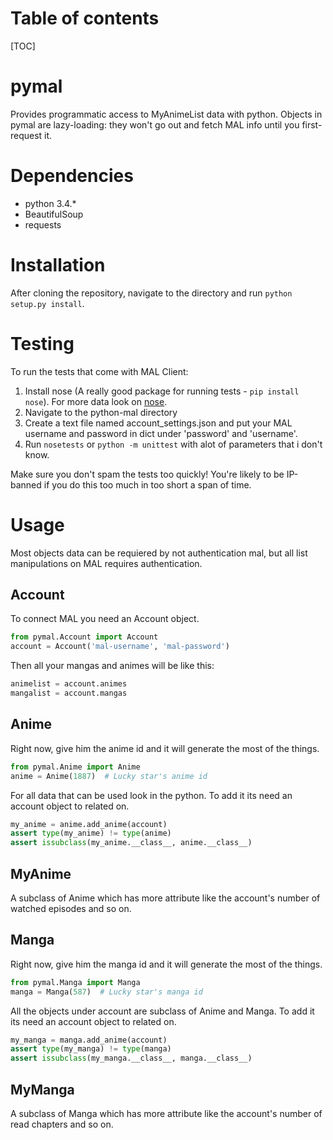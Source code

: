 Table of contents
=================
[TOC]

pymal
==========
Provides programmatic access to MyAnimeList data with python.
Objects in pymal are lazy-loading: they won't go out and fetch MAL info until you first-request it.

Dependencies
===========
* python 3.4.*
* BeautifulSoup
* requests

Installation
============
After cloning the repository, navigate to the directory and run `python setup.py install`.


Testing
=======
To run the tests that come with MAL Client:
1. Install nose (A really good package for running tests - `pip install nose`). For more data look on [nose](https://github.com/nose-devs/nose2 "nose").
2. Navigate to the python-mal directory
3. Create a text file named account_settings.json and put your MAL username and password in dict under 'password' and 'username'.
4. Run `nosetests` or `python -m unittest` with alot of parameters that i don't know.

Make sure you don't spam the tests too quickly! You're likely to be IP-banned if you do this too much in too short a span of time.

Usage
=====
Most objects data can be requiered by not authentication mal, but all list manipulations on MAL requires authentication.

Account
------
To connect MAL you need an Account object.

``` python
from pymal.Account import Account
account = Account('mal-username', 'mal-password')
```

Then all your mangas and animes will be like this:

``` python
animelist = account.animes
mangalist = account.mangas
```

Anime
-----
Right now, give him the anime id and it will generate the most of the things.

``` python
from pymal.Anime import Anime
anime = Anime(1887)  # Lucky star's anime id
```

For all data that can be used look in the python.
To add it its need an account object to related on.

``` python
my_anime = anime.add_anime(account)
assert type(my_anime) != type(anime)
assert issubclass(my_anime.__class__, anime.__class__)
```

MyAnime
-------
A subclass of Anime which has more attribute like the account's number of watched episodes and so on.

Manga
-----
Right now, give him the manga id and it will generate the most of the things.

``` python
from pymal.Manga import Manga
manga = Manga(587)  # Lucky star's manga id
```

All the objects under account are subclass of Anime and Manga.
To add it its need an account object to related on.

``` python
my_manga = manga.add_anime(account)
assert type(my_manga) != type(manga)
assert issubclass(my_manga.__class__, manga.__class__)
```

MyManga
-------
A subclass of Manga which has more attribute like the account's number of read chapters and so on.